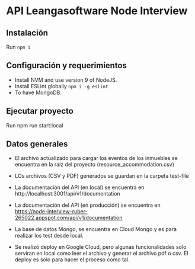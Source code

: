 # API Leangasoftware Node Interview #

## Instalación

Run `npm i`

## Configuración y requerimientos

- Install NVM and use version 9 of NodeJS.
- Install ESLint globally `npm i -g eslint`
- To have MongoDB.

## Ejecutar proyecto
Run npm run start:local

## Datos generales

- El archivo actualizado para cargar los eventos de los inmuebles se encuentra en la raíz del proyecto (resource_accommodation.csv)

- LOs archivos (CSV y PDF) generados se guardan en la carpeta test-file

- La documentación del API (en local) se encuentra en http://localhost:3001/api/v1/documentation

- La documentación del API (en producción) se encuentra en https://node-interview-ruber-265022.appspot.com/api/v1/documentation 

- La base de datos Mongo, se encuentra en Cloud Mongo y es para realizar los test desde local.

- Se realizó deploy en Google Cloud, pero algunas funcionalidades solo serviran en local como leer el archivo y generar el archivo pdf o csv. El deploy es solo para hacer el proceso como tal.
